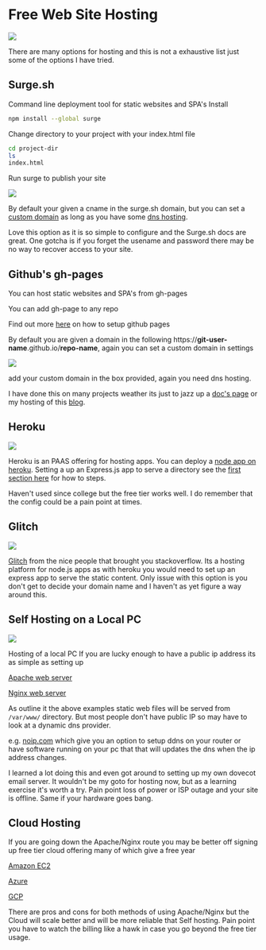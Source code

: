 # Free Web Site Hosting

![](https://cdn-images-1.medium.com/max/800/1*vd3vrus3rzuFsQZhOkNa-w.jpeg)

There are many options for hosting and this is not a exhaustive list just some of the options I have tried. 

## Surge.sh 

Command line deployment tool for static websites and SPA's
Install
```bash
npm install --global surge
```

Change directory to your project with your index.html file
```bash
cd project-dir
ls
index.html
```

Run surge to publish your site

![](https://surge.sh/images/help/getting-started-with-surge.gif)

By default your given a cname in the surge.sh domain, but you can set a [custom domain](https://surge.sh/help/adding-a-custom-domain) as long as you have some [dns hosting](https://www.maketecheasier.com/best-dynamic-dns-providers/). 

Love this option as it is so simple to configure and the Surge.sh docs are great. One gotcha is if you forget the usename and password there may be no way to recover access to your site.

## Github's gh-pages 

You can host static websites and SPA's from gh-pages

You can add gh-page to any repo

Find out more [here](https://pages.github.com/) on how to setup github pages

By default you are given a domain in the following https://**git-user-name**.github.io/**repo-name**, again you can set a custom domain in settings

![](https://cdn-images-1.medium.com/max/800/1*wAVZk06bHz8lGt4pnkjdYw.png)

add your custom domain in the box provided, again you need dns hosting.

I have done this on many projects weather its just to jazz up a [doc's page](http://change-oc.ddns.net/README.html) or my hosting of this [blog](https://github.com/austincunningham/myblog).

## Heroku

![](https://cdn-images-1.medium.com/max/800/1*wBWMeBZBLbITHT0EcsZfyA.png)

Heroku is an PAAS offering for hosting apps. You can deploy a [node app on heroku](https://devcenter.heroku.com/articles/deploying-nodejs). Setting a up an Express.js app to serve a directory see the [first section here](https://austincunningham.ddns.net/2018/hostingopenshift) for how to steps. 

Haven't used since college but the free tier works well. I do remember that the config could be a pain point at times.

## Glitch

![](https://thepracticaldev.s3.amazonaws.com/i/juvetcvfipn4m73tdcx6.png)

[Glitch](https://glitch.com) from the nice people that brought you stackoverflow. Its a hosting platform for node.js apps as with heroku you would need to set up an express app to serve the static content. Only issue with this option is you don't get to decide your domain name and I haven't as yet figure a way around this. 

## Self Hosting on a Local PC

![](https://cdn-images-1.medium.com/max/800/1*rweIglsq5NH-iKE-reP1OA.jpeg)

Hosting of a local PC If you are lucky enough to have a public ip address its as simple as setting up

[Apache web server](https://vitux.com/how-to-install-and-configure-apache-web-server-on-ubuntu/)  

[Nginx web server](https://mediatemple.net/community/products/developer/204405534/install-nginx-on-ubuntu) 

As outline it the above examples static web files will be served from `/var/www/` directory.
But most people don't have public IP so may have to look at a dynamic dns provider. 

e.g. [noip.com](https://www.noip.com/support/knowledgebase/how-to-configure-ddns-in-router/) which give you an option to setup ddns on your router or have software running on your pc that that will updates the dns when the ip address changes. 

I learned a lot doing this and even got around to setting up my own dovecot email server. It wouldn't be my goto for hosting now, but as a learning exercise it's worth a try. Pain point loss of power or ISP outage and your site is offline. Same if your hardware goes bang. 


## Cloud Hosting
If you are going down the Apache/Nginx route you may be better off signing up free tier cloud offering many of which give a free year

[Amazon EC2](https://aws.amazon.com/free/?all-free-tier.sort-by=item.additionalFields.SortRank&all-free-tier.sort-order=asc&awsf.Free%20Tier%20Types=categories%23featured)

[Azure](https://azure.microsoft.com/en-us/free/free-account-faq/)

[GCP](https://cloud.google.com/free/docs/gcp-free-tier)

There are pros and cons for both methods of using Apache/Nginx but the Cloud will scale better and will be more reliable that Self hosting. Pain point you have to watch the billing like a hawk in case you go beyond the free tier usage.